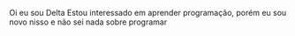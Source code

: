 Oi eu sou Delta
Estou interessado em aprender programação, porém eu sou novo nisso e não sei nada sobre programar

<!---
Delta-apenas/Delta-apenas is a ✨ special ✨ repository because its `README.md` (this file) appears on your GitHub profile.
You can click the Preview link to take a look at your changes.
--->
